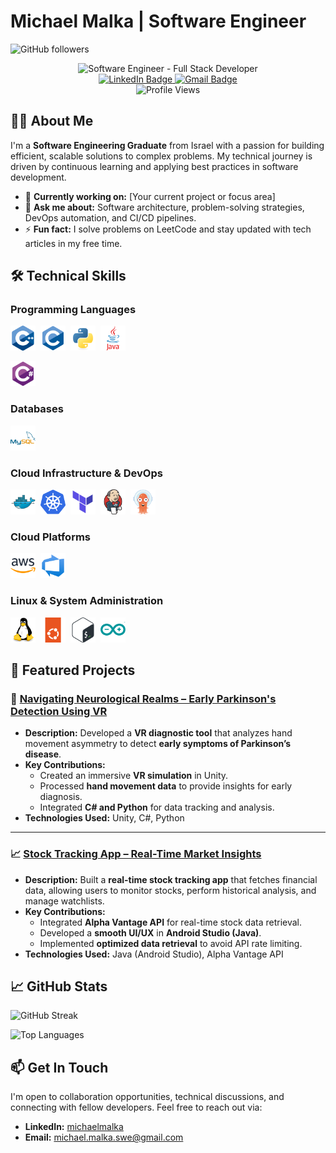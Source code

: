 # Michael Malka | Software Engineer

![GitHub followers](https://img.shields.io/github/followers/NanoShark?style=social)

<div align="center">
  <img src="https://img.shields.io/badge/Software_Engineer-Full_Stack_Developer-blue?style=for-the-badge" alt="Software Engineer - Full Stack Developer"/>
  <br>
  <a href="https://www.linkedin.com/in/michaelmalka/">
    <img src="https://img.shields.io/badge/LinkedIn-blue?style=for-the-badge&logo=linkedin&logoColor=white" alt="LinkedIn Badge"/>
  </a>
  <a href="mailto:michael.malka.swe@gmail.com">
    <img src="https://img.shields.io/badge/-Gmail-red?style=for-the-badge&logo=Gmail&logoColor=white" alt="Gmail Badge"/>
  </a>
  <br>
  <img src="https://komarev.com/ghpvc/?username=NanoShark&style=flat-square&color=blue" alt="Profile Views"/>
</div>

## 👨‍💻 About Me

I'm a **Software Engineering Graduate** from Israel with a passion for building efficient, scalable solutions to complex problems. My technical journey is driven by continuous learning and applying best practices in software development.

- 🔭 **Currently working on:** [Your current project or focus area]
- 💬 **Ask me about:** Software architecture, problem-solving strategies, DevOps automation, and CI/CD pipelines.
- ⚡ **Fun fact:** I solve problems on LeetCode and stay updated with tech articles in my free time.

## 🛠️ Technical Skills

### **Programming Languages**
<div>
  <img src="https://github.com/devicons/devicon/blob/master/icons/cplusplus/cplusplus-original.svg" title="C++" alt="C++" width="40" height="40"/>&nbsp; 
  <img src="https://github.com/devicons/devicon/blob/master/icons/c/c-original.svg" title="C" alt="C" width="40" height="40"/>&nbsp; 
  <img src="https://github.com/devicons/devicon/blob/master/icons/python/python-original.svg" title="Python" alt="Python" width="40" height="40"/>&nbsp;
  <img src="https://github.com/devicons/devicon/blob/master/icons/java/java-original-wordmark.svg" title="Java" alt="Java" width="40" height="40"/>&nbsp;

  <img src="https://github.com/devicons/devicon/blob/master/icons/csharp/csharp-original.svg" title="C#" alt="C#" width="40" height="40"/>&nbsp;
</div>


### **Databases**
<div>
  <img src="https://github.com/devicons/devicon/blob/master/icons/mysql/mysql-original-wordmark.svg" title="MySQL" alt="MySQL" width="40" height="40"/>&nbsp;
</div>

### **Cloud Infrastructure & DevOps**
<div>
  <img src="https://github.com/devicons/devicon/blob/master/icons/docker/docker-original.svg" title="Docker" alt="Docker" width="40" height="40"/>&nbsp;
  <img src="https://github.com/devicons/devicon/blob/master/icons/kubernetes/kubernetes-original.svg" title="Kubernetes" alt="Kubernetes" width="40" height="40"/>&nbsp;
  <img src="https://github.com/devicons/devicon/blob/master/icons/terraform/terraform-original.svg" title="Terraform" alt="Terraform" width="40" height="40"/>&nbsp;
  <img src="https://github.com/devicons/devicon/blob/master/icons/jenkins/jenkins-original.svg" title="Jenkins" alt="Jenkins" width="40" height="40"/>&nbsp;
  <img src="https://github.com/devicons/devicon/blob/master/icons/argocd/argocd-original.svg" title="ArgoCD" alt="ArgoCD" width="40" height="40"/>&nbsp;
</div>

### **Cloud Platforms**
<div>
  <img src="https://github.com/devicons/devicon/blob/master/icons/amazonwebservices/amazonwebservices-original-wordmark.svg" title="AWS" alt="AWS" width="40" height="40"/>&nbsp;
  <img src="https://github.com/devicons/devicon/blob/master/icons/azuredevops/azuredevops-original.svg" title="Azure DevOps" alt="Azure DevOps" width="40" height="40"/>&nbsp;
</div>

### **Linux & System Administration**
<div>
  <img src="https://github.com/devicons/devicon/blob/master/icons/linux/linux-original.svg" title="Linux" alt="Linux" width="40" height="40"/>&nbsp;
  <img src="https://github.com/devicons/devicon/blob/master/icons/ubuntu/ubuntu-original.svg" title="Ubuntu" alt="Ubuntu" width="40" height="40"/>&nbsp;
  <img src="https://github.com/devicons/devicon/blob/master/icons/bash/bash-original.svg" title="Bash" alt="Bash" width="40" height="40"/>&nbsp;
  <img src="https://github.com/devicons/devicon/blob/master/icons/arduino/arduino-original.svg" title="Arduino" alt="Arduino" width="40" height="40"/>&nbsp;
</div>

## 🚀 **Featured Projects**

### 🏥 [Navigating Neurological Realms – Early Parkinson's Detection Using VR](https://github.com/NanoShark/Navigating-Neurological-Realms)
- **Description:** Developed a **VR diagnostic tool** that analyzes hand movement asymmetry to detect **early symptoms of Parkinson’s disease**.
- **Key Contributions:**
  - Created an immersive **VR simulation** in Unity.
  - Processed **hand movement data** to provide insights for early diagnosis.
  - Integrated **C# and Python** for data tracking and analysis.
- **Technologies Used:** Unity, C#, Python

---

### 📈 [Stock Tracking App – Real-Time Market Insights](https://github.com/NanoShark/StockTrackerAppAlphaApi)
- **Description:** Built a **real-time stock tracking app** that fetches financial data, allowing users to monitor stocks, perform historical analysis, and manage watchlists.
- **Key Contributions:**
  - Integrated **Alpha Vantage API** for real-time stock data retrieval.
  - Developed a **smooth UI/UX** in **Android Studio (Java)**.
  - Implemented **optimized data retrieval** to avoid API rate limiting.
- **Technologies Used:** Java (Android Studio), Alpha Vantage API

## 📈 GitHub Stats

![GitHub Streak](https://streak-stats.demolab.com?user=NanoShark&theme=dark&background=000000)

![Top Languages](https://github-readme-stats.vercel.app/api/top-langs/?username=NanoShark&layout=compact&theme=vision-friendly-dark&hide_border=true)

## 📫 Get In Touch

I'm open to collaboration opportunities, technical discussions, and connecting with fellow developers. Feel free to reach out via:

- **LinkedIn:** [michaelmalka](https://www.linkedin.com/in/michaelmalka/)
- **Email:** [michael.malka.swe@gmail.com](mailto:michael.malka.swe@gmail.com)

